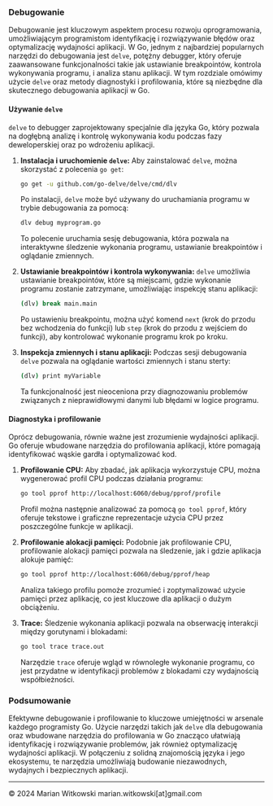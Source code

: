 ### Debugowanie

Debugowanie jest kluczowym aspektem procesu rozwoju oprogramowania, umożliwiającym programistom identyfikację i rozwiązywanie błędów oraz optymalizację wydajności aplikacji. W Go, jednym z najbardziej popularnych narzędzi do debugowania jest `delve`, potężny debugger, który oferuje zaawansowane funkcjonalności takie jak ustawianie breakpointów, kontrola wykonywania programu, i analiza stanu aplikacji. W tym rozdziale omówimy użycie `delve` oraz metody diagnostyki i profilowania, które są niezbędne dla skutecznego debugowania aplikacji w Go.

#### Używanie `delve`

`delve` to debugger zaprojektowany specjalnie dla języka Go, który pozwala na dogłębną analizę i kontrolę wykonywania kodu podczas fazy deweloperskiej oraz po wdrożeniu aplikacji.

1. **Instalacja i uruchomienie `delve`:**
   Aby zainstalować `delve`, można skorzystać z polecenia `go get`:
   ```bash
   go get -u github.com/go-delve/delve/cmd/dlv
   ```
   Po instalacji, `delve` może być używany do uruchamiania programu w trybie debugowania za pomocą:
   ```bash
   dlv debug myprogram.go
   ```
   To polecenie uruchamia sesję debugowania, która pozwala na interaktywne śledzenie wykonania programu, ustawianie breakpointów i oglądanie zmiennych.

2. **Ustawianie breakpointów i kontrola wykonywania:**
   `delve` umożliwia ustawianie breakpointów, które są miejscami, gdzie wykonanie programu zostanie zatrzymane, umożliwiając inspekcję stanu aplikacji:
   ```bash
   (dlv) break main.main
   ```
   Po ustawieniu breakpointu, można użyć komend `next` (krok do przodu bez wchodzenia do funkcji) lub `step` (krok do przodu z wejściem do funkcji), aby kontrolować wykonanie programu krok po kroku.

3. **Inspekcja zmiennych i stanu aplikacji:**
   Podczas sesji debugowania `delve` pozwala na oglądanie wartości zmiennych i stanu sterty:
   ```bash
   (dlv) print myVariable
   ```
   Ta funkcjonalność jest nieoceniona przy diagnozowaniu problemów związanych z nieprawidłowymi danymi lub błędami w logice programu.

#### Diagnostyka i profilowanie

Oprócz debugowania, równie ważne jest zrozumienie wydajności aplikacji. Go oferuje wbudowane narzędzia do profilowania aplikacji, które pomagają identyfikować wąskie gardła i optymalizować kod.

1. **Profilowanie CPU:**
   Aby zbadać, jak aplikacja wykorzystuje CPU, można wygenerować profil CPU podczas działania programu:
   ```bash
   go tool pprof http://localhost:6060/debug/pprof/profile
   ```
   Profil można następnie analizować za pomocą `go tool pprof`, który oferuje tekstowe i graficzne reprezentacje użycia CPU przez poszczególne funkcje w aplikacji.

2. **Profilowanie alokacji pamięci:**
   Podobnie jak profilowanie CPU, profilowanie alokacji pamięci pozwala na śledzenie, jak i gdzie aplikacja alokuje pamięć:
   ```bash
   go tool pprof http://localhost:6060/debug/pprof/heap
   ```
   Analiza takiego profilu pomoże zrozumieć i zoptymalizować użycie pamięci przez aplikację, co jest kluczowe dla aplikacji o dużym obciążeniu.

3. **Trace:**
   Śledzenie wykonania aplikacji pozwala na obserwację interakcji między gorutynami i blokadami:
   ```bash
   go tool trace trace.out
   ```
   Narzędzie `trace` oferuje wgląd w równoległe wykonanie programu, co jest przydatne w identyfikacji problemów z blokadami czy wydajnością współbieżności.

### Podsumowanie

Efektywne debugowanie i profilowanie to kluczowe umiejętności w arsenale każdego programisty Go. Użycie narzędzi takich jak `delve` dla debugowania oraz wbudowane narzędzia do profilowania w Go znacząco ułatwiają identyfikację i rozwiązywanie problemów, jak również optymalizację wydajności aplikacji. W połączeniu z solidną znajomością języka i jego ekosystemu, te narzędzia umożliwiają budowanie niezawodnych, wydajnych i bezpiecznych aplikacji.

---
© 2024 Marian Witkowski marian.witkowski[at]gmail.com